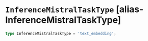 # `InferenceMistralTaskType` [alias-InferenceMistralTaskType]
```typescript
type InferenceMistralTaskType = 'text_embedding';
```
